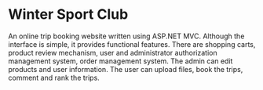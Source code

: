 # Winter Sport Club
An online trip booking website written using ASP.NET MVC. Although the interface is simple, it provides functional features. There are shopping carts, product review mechanism, user and administrator authorization management system, order management system. The admin can edit products and user information. The user can upload files, book the trips, comment and rank the trips.
